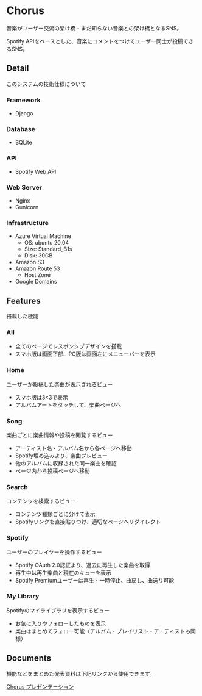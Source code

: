 # Chorus
音楽がユーザー交流の架け橋・まだ知らない音楽との架け橋となるSNS。

Spotify APIをベースとした、音楽にコメントをつけてユーザー同士が投稿できるSNS。

## Detail
このシステムの技術仕様について

### Framework
 - Django

### Database
 - SQLite

### API
 - Spotify Web API

### Web Server
 - Nginx
 - Gunicorn

### Infrastructure
 - Azure Virtual Machine
   - OS: ubuntu 20.04
   - Size: Standard_B1s
   - Disk: 30GB
 - Amazon S3
 - Amazon Route 53
   - Host Zone
 - Google Domains

## Features
搭載した機能

### All
 - 全てのページでレスポンシブデザインを搭載
 - スマホ版は画面下部、PC版は画面左にメニューバーを表示

### Home
ユーザーが投稿した楽曲が表示されるビュー
 - スマホ版は3×3で表示
 - アルバムアートをタッチして、楽曲ページへ

### Song
楽曲ごとに楽曲情報や投稿を閲覧するビュー
 - アーティスト名・アルバム名から各ページへ移動
 - Spotify埋め込みより、楽曲プレビュー
 - 他のアルバムに収録された同一楽曲を確認
 - ページ内から投稿ページへ移動

### Search
コンテンツを検索するビュー
 - コンテンツ種類ごとに分けて表示
 - Spotifyリンクを直接貼りつけ、適切なページへリダイレクト

### Spotify
ユーザーのプレイヤーを操作するビュー
 - Spotify OAuth 2.0認証より、過去に再生した楽曲を取得
 - 再生中は再生楽曲と現在のキューを表示
 - Spotify Premiumユーザーは再生・一時停止、曲戻し、曲送り可能

### My Library
Spotifyのマイライブラリを表示するビュー
 - お気に入りやフォローしたものを表示
 - 楽曲はまとめてフォロー可能（アルバム・プレイリスト・アーティストも同様）

## Documents
機能などをまとめた発表資料は下記リンクから使用できます。

[Chorus プレゼンテーション](chorus.pdf)
